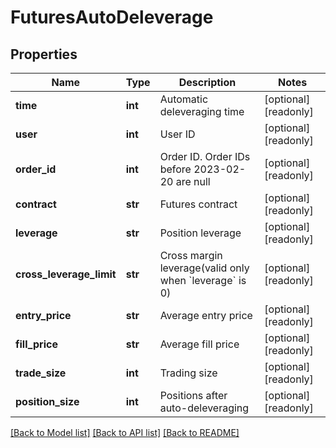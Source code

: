 # FuturesAutoDeleverage

## Properties
Name | Type | Description | Notes
------------ | ------------- | ------------- | -------------
**time** | **int** | Automatic deleveraging time | [optional] [readonly] 
**user** | **int** | User ID | [optional] [readonly] 
**order_id** | **int** | Order ID. Order IDs before 2023-02-20 are null | [optional] [readonly] 
**contract** | **str** | Futures contract | [optional] [readonly] 
**leverage** | **str** | Position leverage | [optional] [readonly] 
**cross_leverage_limit** | **str** | Cross margin leverage(valid only when &#x60;leverage&#x60; is 0) | [optional] [readonly] 
**entry_price** | **str** | Average entry price | [optional] [readonly] 
**fill_price** | **str** | Average fill price | [optional] [readonly] 
**trade_size** | **int** | Trading size | [optional] [readonly] 
**position_size** | **int** | Positions after auto-deleveraging | [optional] [readonly] 

[[Back to Model list]](../README.md#documentation-for-models) [[Back to API list]](../README.md#documentation-for-api-endpoints) [[Back to README]](../README.md)


